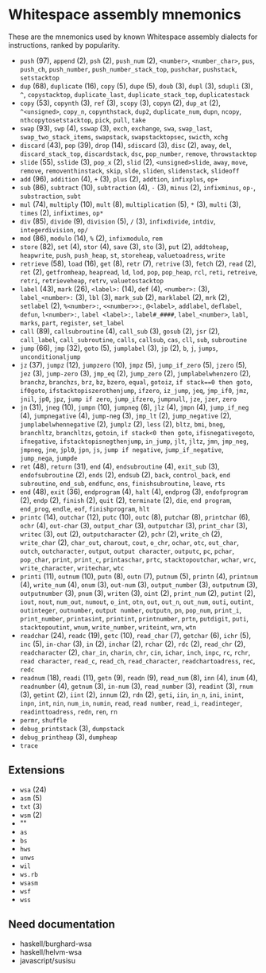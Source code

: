 # Whitespace assembly mnemonics

<!-- Generated by tools/generate_assembly.jq; DO NOT EDIT. -->

These are the mnemonics used by known Whitespace assembly dialects for
instructions, ranked by popularity.

- `push` (97), `append` (2), `psh` (2), `push_num` (2), `<number>`, `<number_char>`, `pus`, `push_ch`, `push_number`, `push_number_stack_top`, `pushchar`, `pushstack`, `setstacktop`
- `dup` (68), `duplicate` (16), `copy` (5), `dupe` (5), `doub` (3), `dupl` (3), `sdupli` (3), `^`, `copystacktop`, `duplicate_last`, `duplicate_stack_top`, `duplicatestack`
- `copy` (53), `copynth` (3), `ref` (3), `scopy` (3), `copyn` (2), `dup_at` (2), `^<unsigned>`, `copy_n`, `copynthstack`, `dup2`, `duplicate_num`, `dupn`, `ncopy`, `nthcopytosetstacktop`, `pick`, `pull`, `take`
- `swap` (93), `swp` (4), `sswap` (3), `exch`, `exchange`, `swa`, `swap_last`, `swap_two_stack_items`, `swapstack`, `swapstacktopsec`, `swicth`, `xchg`
- `discard` (43), `pop` (39), `drop` (14), `sdiscard` (3), `disc` (2), `away`, `del`, `discard_stack_top`, `discardstack`, `dsc`, `pop_number`, `remove`, `throwstacktop`
- `slide` (55), `sslide` (3), `pop_x` (2), `slid` (2), `<unsigned>slide`, `away`, `move`, `remove`, `removenthinstack`, `skip`, `slde`, `sliden`, `slidenstack`, `slideoff`
- `add` (96), `addition` (4), `+` (3), `plus` (2), `addtion`, `infixplus`, `op+`
- `sub` (86), `subtract` (10), `subtraction` (4), `-` (3), `minus` (2), `infixminus`, `op-`, `substraction`, `subt`
- `mul` (74), `multiply` (10), `mult` (8), `multiplication` (5), `*` (3), `multi` (3), `times` (2), `infixtimes`, `op*`
- `div` (85), `divide` (9), `division` (5), `/` (3), `infixdivide`, `intdiv`, `integerdivision`, `op/`
- `mod` (86), `modulo` (14), `%` (2), `infixmodulo`, `rem`
- `store` (82), `set` (4), `stor` (4), `save` (3), `sto` (3), `put` (2), `addtoheap`, `heapwrite`, `push`, `push_heap`, `st`, `storeheap`, `valuetoadress`, `write`
- `retrieve` (58), `load` (16), `get` (8), `retr` (7), `retrive` (3), `fetch` (2), `read` (2), `ret` (2), `getfromheap`, `heapread`, `ld`, `lod`, `pop`, `pop_heap`, `rcl`, `reti`, `retreive`, `retri`, `retrieveheap`, `retrv`, `valuetostacktop`
- `label` (43), `mark` (26), `<label>:` (14), `def` (4), `<number>:` (3), `label_<number>:` (3), `lbl` (3), `mark_sub` (2), `marklabel` (2), `mrk` (2), `setlabel` (2), `%<number>:`, `<<number>>:`, `@<label>`, `addlabel`, `deflabel`, `defun`, `l<number>:`, `label <label>:`, `label#_####`, `label_<number>`, `labl`, `marks`, `part`, `register`, `set_label`
- `call` (89), `callsubroutine` (4), `call_sub` (3), `gosub` (2), `jsr` (2), `call_label`, `call_subroutine`, `calls`, `callsub`, `cas`, `cll`, `sub`, `subroutine`
- `jump` (66), `jmp` (32), `goto` (5), `jumplabel` (3), `jp` (2), `b`, `j`, `jumps`, `unconditionaljump`
- `jz` (37), `jumpz` (12), `jumpzero` (10), `jmpz` (5), `jump_if_zero` (5), `jzero` (5), `jez` (3), `jump-zero` (3), `jmp_eq` (2), `jump_zero` (2), `jumplabelwhenzero` (2), `branchz`, `branchzs`, `brz`, `bz`, `bzero`, `equal`, `gotoiz`, `if stack==0 then goto`, `if0goto`, `ifstacktopiszerothenjump`, `ifzero`, `iz_jump`, `jeq`, `jmp_if0`, `jmz`, `jnil`, `jp0`, `jpz`, `jump if zero`, `jump_ifzero`, `jumpnull`, `jze`, `jzer`, `zero`
- `jn` (31), `jneg` (10), `jumpn` (10), `jumpneg` (6), `jlz` (4), `jmpn` (4), `jump_if_neg` (4), `jumpnegative` (4), `jump-neg` (3), `jmp_lt` (2), `jump_negative` (2), `jumplabelwhennegative` (2), `jumplz` (2), `less` (2), `bltz`, `bmi`, `bneg`, `branchltz`, `branchltzs`, `gotoin`, `if stack<0 then goto`, `ifisnegativegoto`, `ifnegative`, `ifstacktopisnegthenjump`, `in_jump`, `jlt`, `jltz`, `jmn`, `jmp_neg`, `jmpneg`, `jne`, `jpl0`, `jpn`, `js`, `jump if negative`, `jump_if_negative`, `jump_nega`, `jumpde`
- `ret` (48), `return` (31), `end` (4), `endsubroutine` (4), `exit_sub` (3), `endofsubroutine` (2), `ends` (2), `endsub` (2), `back`, `control_back`, `end subroutine`, `end_sub`, `endfunc`, `ens`, `finishsubroutine`, `leave`, `rts`
- `end` (48), `exit` (36), `endprogram` (4), `halt` (4), `endprog` (3), `endofprogram` (2), `endp` (2), `finish` (2), `quit` (2), `terminate` (2), `die`, `end program`, `end_prog`, `endle`, `eof`, `finishprogram`, `hlt`
- `printc` (14), `outchar` (12), `putc` (10), `outc` (8), `putchar` (8), `printchar` (6), `ochr` (4), `out-char` (3), `output_char` (3), `outputchar` (3), `print_char` (3), `writec` (3), `out` (2), `outputcharacter` (2), `pchr` (2), `write_ch` (2), `write_char` (2), `char_out`, `charout`, `cout`, `o_chr`, `ochar`, `otc`, `out_char`, `outch`, `outcharacter`, `output`, `output character`, `outputc`, `pc`, `pchar`, `pop_char`, `print`, `print_c`, `printaschar`, `prtc`, `stacktopoutchar`, `wchar`, `wrc`, `write_character`, `writechar`, `wtc`
- `printi` (11), `outnum` (10), `putn` (8), `outn` (7), `putnum` (5), `printn` (4), `printnum` (4), `write_num` (4), `onum` (3), `out-num` (3), `output_number` (3), `outputnum` (3), `outputnumber` (3), `pnum` (3), `writen` (3), `oint` (2), `print_num` (2), `putint` (2), `iout`, `nout`, `num_out`, `numout`, `o_int`, `otn`, `out`, `out_n`, `out_num`, `outi`, `outint`, `outinteger`, `outnumber`, `output number`, `outputn`, `pn`, `pop_num`, `print_i`, `print_number`, `printasint`, `printint`, `printnumber`, `prtn`, `putdigit`, `puti`, `stacktopoutint`, `wnum`, `write_number`, `writeint`, `wrn`, `wtn`
- `readchar` (24), `readc` (19), `getc` (10), `read_char` (7), `getchar` (6), `ichr` (5), `inc` (5), `in-char` (3), `in` (2), `inchar` (2), `rchar` (2), `rdc` (2), `read_chr` (2), `readcharacter` (2), `char_in`, `charin`, `chr`, `cin`, `ichar`, `inch`, `inpc`, `rc`, `rchr`, `read character`, `read_c`, `read_ch`, `read_character`, `readchartoadress`, `rec`, `redc`
- `readnum` (18), `readi` (11), `getn` (9), `readn` (9), `read_num` (8), `inn` (4), `inum` (4), `readnumber` (4), `getnum` (3), `in-num` (3), `read_number` (3), `readint` (3), `rnum` (3), `getint` (2), `iint` (2), `innum` (2), `rdn` (2), `geti`, `iin`, `in_n`, `ini`, `inint`, `inpn`, `int`, `nin`, `num_in`, `numin`, `read`, `read number`, `read_i`, `readinteger`, `readinttoadress`, `redn`, `ren`, `rn`
- `permr`, `shuffle`
- `debug_printstack` (3), `dumpstack`
- `debug_printheap` (3), `dumpheap`
- `trace`

## Extensions

- `wsa` (24)
- `asm` (5)
- `txt` (3)
- `wsm` (2)
- ""
- `as`
- `bs`
- `hws`
- `unws`
- `wil`
- `ws.rb`
- `wsasm`
- `wsf`
- `wss`

## Need documentation

- haskell/burghard-wsa
- haskell/helvm-wsa
- javascript/susisu
